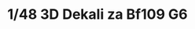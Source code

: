 ---
layout: product
title: "1/48 3D Dekali za Bf109 G6"
price: "1000" 
desc: "Dekal"
img_path: "/assets/img/3DL48014.webp"
brand: "EDUARD"
available: true
special_offer: false
new: false
soon: false
cat: "010000"
subcat: "010400"
subsubcat: "00"
sifra: "3DL48014"
popular: false
---